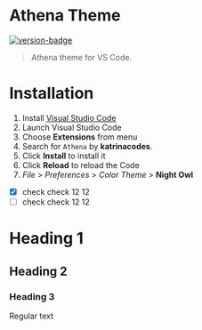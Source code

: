 # Athena Theme

[![version-badge]][CHANGELOG]

> Athena theme for VS Code.

# Installation

1.  Install [Visual Studio Code](https://code.visualstudio.com/)
2.  Launch Visual Studio Code
3.  Choose **Extensions** from menu
4.  Search for `Athena` by **katrinacodes**.
5.  Click **Install** to install it
6.  Click **Reload** to reload the Code
7.  _File_ > _Preferences_ > _Color Theme_ > **Night Owl**

- [x] check check 12 12
- [ ] check check 12 12

Heading 1
========

Heading 2
--------------

### Heading 3

Regular text

[CHANGELOG]: ./CHANGELOG.md
[version-badge]: https://vsmarketplacebadge.apphb.com/version/katrinacodes.athena.svg